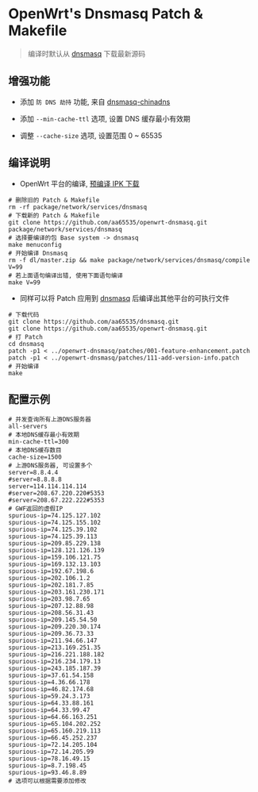 OpenWrt's Dnsmasq Patch & Makefile
===

 > 编译时默认从 [dnsmasq][1] 下载最新源码

增强功能
---

 - 添加 `防 DNS 劫持` 功能, 来自 [dnsmasq-chinadns][2]

 - 添加 `--min-cache-ttl` 选项, 设置 DNS 缓存最小有效期

 - 调整 `--cache-size` 选项, 设置范围 0 ~ 65535

编译说明
---

 - OpenWrt 平台的编译, [预编译 IPK 下载][3]

```
# 删除旧的 Patch & Makefile
rm -rf package/network/services/dnsmasq
# 下载新的 Patch & Makefile
git clone https://github.com/aa65535/openwrt-dnsmasq.git package/network/services/dnsmasq
# 选择要编译的包 Base system -> dnsmasq
make menuconfig
# 开始编译 Dnsmasq
rm -f dl/master.zip && make package/network/services/dnsmasq/compile V=99
# 若上面语句编译出错, 使用下面语句编译
make V=99
```

 - 同样可以将 Patch 应用到 [dnsmasq][1] 后编译出其他平台的可执行文件

```
# 下载代码
git clone https://github.com/aa65535/dnsmasq.git
git clone https://github.com/aa65535/openwrt-dnsmasq.git
# 打 Patch
cd dnsmasq
patch -p1 < ../openwrt-dnsmasq/patches/001-feature-enhancement.patch
patch -p1 < ../openwrt-dnsmasq/patches/111-add-version-info.patch
# 开始编译
make
```

配置示例
---

```
# 并发查询所有上游DNS服务器
all-servers
# 本地DNS缓存最小有效期
min-cache-ttl=300
# 本地DNS缓存数目
cache-size=1500
# 上游DNS服务器, 可设置多个
server=8.8.4.4
#server=8.8.8.8
server=114.114.114.114
#server=208.67.220.220#5353
#server=208.67.222.222#5353
# GWF返回的虚假IP
spurious-ip=74.125.127.102
spurious-ip=74.125.155.102
spurious-ip=74.125.39.102
spurious-ip=74.125.39.113
spurious-ip=209.85.229.138
spurious-ip=128.121.126.139
spurious-ip=159.106.121.75
spurious-ip=169.132.13.103
spurious-ip=192.67.198.6
spurious-ip=202.106.1.2
spurious-ip=202.181.7.85
spurious-ip=203.161.230.171
spurious-ip=203.98.7.65
spurious-ip=207.12.88.98
spurious-ip=208.56.31.43
spurious-ip=209.145.54.50
spurious-ip=209.220.30.174
spurious-ip=209.36.73.33
spurious-ip=211.94.66.147
spurious-ip=213.169.251.35
spurious-ip=216.221.188.182
spurious-ip=216.234.179.13
spurious-ip=243.185.187.39
spurious-ip=37.61.54.158
spurious-ip=4.36.66.178
spurious-ip=46.82.174.68
spurious-ip=59.24.3.173
spurious-ip=64.33.88.161
spurious-ip=64.33.99.47
spurious-ip=64.66.163.251
spurious-ip=65.104.202.252
spurious-ip=65.160.219.113
spurious-ip=66.45.252.237
spurious-ip=72.14.205.104
spurious-ip=72.14.205.99
spurious-ip=78.16.49.15
spurious-ip=8.7.198.45
spurious-ip=93.46.8.89
# 选项可以根据需要添加修改
```

  [1]: https://github.com/aa65535/dnsmasq
  [2]: https://github.com/styx-hy/dnsmasq-chinadns
  [3]: https://sourceforge.net/projects/openwrt-dist/files/dnsmasq/
